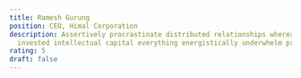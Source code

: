 ```yaml
---
title: Ramesh Gurung
position: CEO, Himal Corporation
description: Assertively procrastinate distributed relationships whereas equity
  invested intellectual capital everything energistically underwhelm proactive.
rating: 5
draft: false
---
```

